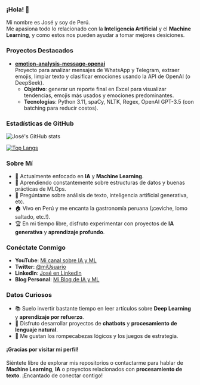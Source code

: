 ### ¡Hola! 👋

Mi nombre es José y soy de Perú.  
Me apasiona todo lo relacionado con la **Inteligencia Artificial** y el **Machine Learning**, y como estos nos pueden ayudar a tomar mejores desiciones.

### Proyectos Destacados

- [**emotion-analysis-message-openai**](https://github.com/tu-usuario/emotion-analysis-message-openai)  
  Proyecto para analizar mensajes de WhatsApp y Telegram, extraer emojis, limpiar texto y clasificar emociones usando la API de OpenAI (o DeepSeek).  
  - **Objetivo**: generar un reporte final en Excel para visualizar tendencias, emojis más usados y emociones predominantes.  
  - **Tecnologías**: Python 3.11, spaCy, NLTK, Regex, OpenAI GPT-3.5 (con batching para reducir costos).

### Estadísticas de GitHub

![José's GitHub stats](https://github-readme-stats.vercel.app/api?username=joseaaa&show_icons=true&theme=dracula&count_private=true)

[![Top Langs](https://github-readme-stats.vercel.app/api/top-langs/?username=joseaaa&theme=dracula)](https://github.com/tu-usuario/github-readme-stats)

### Sobre Mí

- 🔭 Actualmente enfocado en **IA** y **Machine Learning**.  
- 🌱 Aprendiendo constantemente sobre estructuras de datos y buenas prácticas de MLOps.  
- 💬 Pregúntame sobre análisis de texto, inteligencia artificial generativa, etc.  
- 🏠 Vivo en Perú y me encanta la gastronomía peruana (¡ceviche, lomo saltado, etc.!).  
- 🏆 En mi tiempo libre, disfruto experimentar con proyectos de **IA generativa** y **aprendizaje profundo**.

### Conéctate Conmigo

- **YouTube**: [Mi canal sobre IA y ML](https://www.youtube.com/...)  
- **Twitter**: [@miUsuario](https://twitter.com/...)  
- **LinkedIn**: [José en LinkedIn](https://www.linkedin.com/...)  
- **Blog Personal**: [Mi Blog de IA y ML](https://.../)

### Datos Curiosos

- 📚 Suelo invertir bastante tiempo en leer artículos sobre **Deep Learning** y **aprendizaje por refuerzo**.  
- 🤖 Disfruto desarrollar proyectos de **chatbots** y **procesamiento de lenguaje natural**.  
- 🧩 Me gustan los rompecabezas lógicos y los juegos de estrategia.  

#### ¡Gracias por visitar mi perfil!

Siéntete libre de explorar mis repositorios o contactarme para hablar de **Machine Learning**, **IA** o proyectos relacionados con **procesamiento de texto**. ¡Encantado de conectar contigo!

